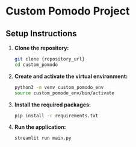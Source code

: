 # Custom Pomodo Project

## Setup Instructions

1. **Clone the repository:**
    ```sh
    git clone {repository_url}
    cd custom_pomodo
    ```

2. **Create and activate the virtual environment:**
    ```sh
    python3 -m venv custom_pomodo_env
    source custom_pomodo_env/bin/activate
    ```

3. **Install the required packages:**
    ```sh
    pip install -r requirements.txt
    ```

4. **Run the application:**
    ```sh
    streamlit run main.py
    ```

